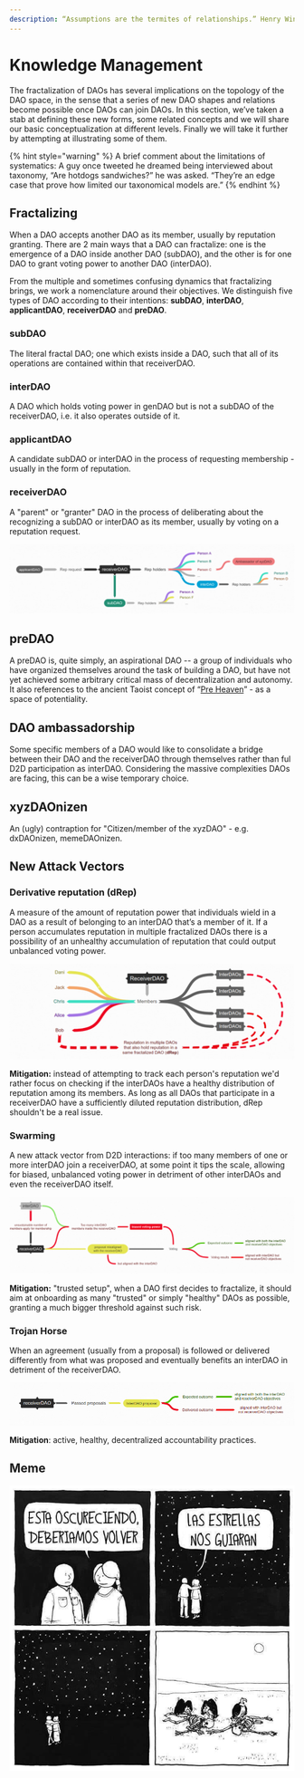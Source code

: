 ```yaml
---
description: “Assumptions are the termites of relationships.” Henry Winkler
---
```


# Knowledge Management

The fractalization of DAOs has several implications on the topology of the DAO space, in the sense that a series of new DAO shapes and relations become possible once DAOs can join DAOs. In this section, we’ve taken a stab at defining these new forms, some related concepts and we will share our basic conceptualization at different levels. Finally we will take it further by attempting at illustrating some of them. 

{% hint style="warning" %}
A brief comment about the limitations of systematics: A guy once tweeted he dreamed being interviewed about taxonomy, “Are hotdogs sandwiches?” he was asked. “They’re an edge case that prove how limited our taxonomical models are.”
{% endhint %}

## Fractalizing

When a DAO accepts another DAO as its member, usually by reputation granting. There are 2 main ways that a DAO can fractalize: one is the emergence of a DAO inside another DAO \(subDAO\), and the other is for one DAO to grant voting power to another DAO \(interDAO\).‌

From the multiple and sometimes confusing dynamics that fractalizing brings, we work a nomenclature around their objectives. We distinguish five types of DAO according to their intentions: **subDAO**, **interDAO**, **applicantDAO**, **receiverDAO** and **preDAO**.

### subDAO‌

The literal fractal DAO; one which exists inside a DAO, such that all of its operations are contained within that receiverDAO.‌

### interDAO

A DAO which holds voting power in genDAO but is not a subDAO of the receiverDAO, i.e. it also operates outside of it.‌

### applicantDAO

A candidate subDAO or interDAO in the process of requesting membership - usually in the form of reputation.

### **receiverDAO**

A "parent" or "granter" DAO in the process of deliberating about the recognizing a subDAO or interDAO as its member, usually by voting on a reputation request.

![](.gitbook/assets/selection_079.png)

## preDAO

A preDAO is, quite simply, an aspirational DAO -- a group of individuals who have organized themselves around the task of building a DAO, but have not yet achieved some arbitrary critical mass of decentralization and autonomy. It also references to the ancient Taoist concept of “[Pre Heaven](https://www.tinyatdragon.com/blogs/spiritual/pre-heaven-and-post-heaven-in-taoism)” - as a space of potentiality.‌

## DAO ambassadorship‌

Some specific members of a DAO would like to consolidate a bridge between their DAO and the receiverDAO through themselves rather than ful D2D participation as interDAO. Considering the massive complexities DAOs are facing, this can be a wise temporary choice.

## xyzDAOnizen

An \(ugly\) contraption for "Citizen/member of the xyzDAO" - e.g. dxDAOnizen, memeDAOnizen.

## New Attack Vectors

### Derivative reputation \(dRep\) <a id="derivative-reputation-drep"></a>

A measure of the amount of reputation power that individuals wield in a DAO as a result of belonging to an interDAO that’s a member of it.‌ If a person accumulates reputation in multiple fractalized DAOs there is a possibility of an unhealthy accumulation of reputation that could output unbalanced voting power.

![](.gitbook/assets/selection_074.png)

**Mitigation:** instead of attempting to track each person's reputation we'd rather focus on checking if the interDAOs have a healthy distribution of reputation among its members. As long as all DAOs that participate in a receiverDAO have a sufficiently diluted reputation distribution, dRep shouldn't be a real issue. 

### Swarming <a id="swarming"></a>

A new attack vector from D2D interactions: if too many members of one or more interDAO join a receiverDAO, at some point it tips the scale, allowing for biased, unbalanced voting power in detriment of other interDAOs and even the receiverDAO itself.

![](.gitbook/assets/selection_083.png)

**Mitigation:** "trusted setup", when a DAO first decides to fractalize, it should aim at onboarding as many "trusted" or simply "healthy" DAOs as possible, granting a much bigger threshold against such risk. 

### Trojan Horse

When an agreement \(usually from a proposal\) is followed or delivered differently from what was proposed and eventually benefits an interDAO in detriment of the receiverDAO. 

![](.gitbook/assets/selection_078.png)

**Mitigation**: active, healthy, decentralized accountability practices.

## Meme

![&quot;It&apos;s getting dark, we should head back&quot; &quot;The stars will guide us&quot; &quot;...&quot;](.gitbook/assets/estrelas-nos-guiarao.jpg)



